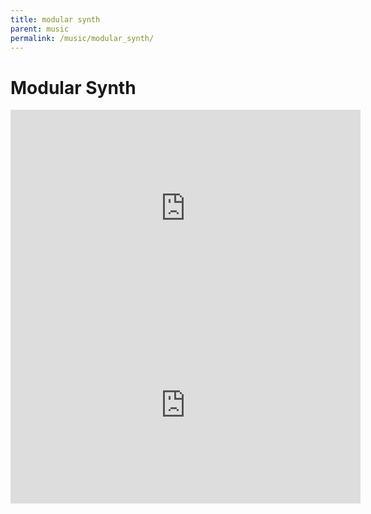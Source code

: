 ```yaml
---
title: modular synth
parent: music
permalink: /music/modular_synth/
---
```



# Modular Synth

<iframe width="560" height="315" src="https://www.youtube.com/embed/jv6I89sLVH4" title="YouTube video player" frameborder="0" allow="accelerometer; autoplay; clipboard-write; encrypted-media; gyroscope; picture-in-picture" allowfullscreen></iframe>

<iframe width="560" height="315" src="https://www.youtube.com/embed/9iEIMovco1I4" title="YouTube video player" frameborder="0" allow="accelerometer; autoplay; clipboard-write; encrypted-media; gyroscope; picture-in-picture" allowfullscreen></iframe>

